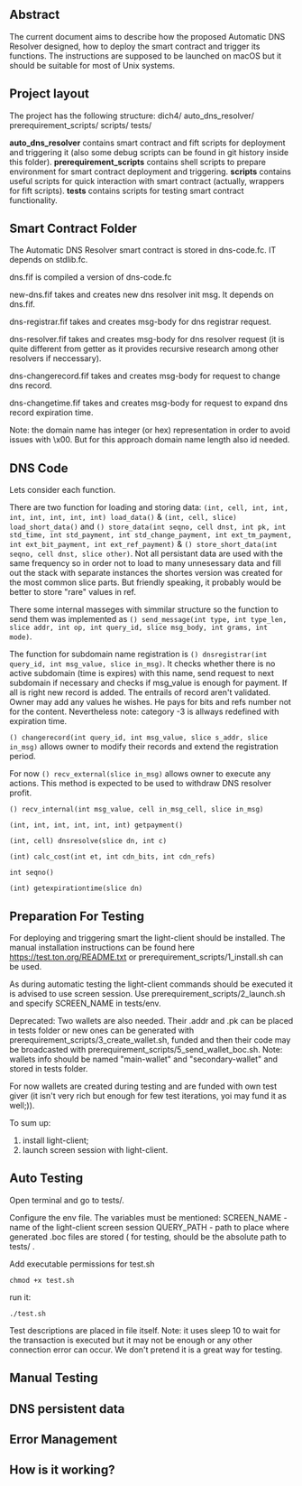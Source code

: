 ## Abstract

The current document aims to describe how the proposed Automatic DNS Resolver designed, how to deploy the smart contract and trigger its functions. The instructions are supposed to be launched on macOS but it should be suitable for most of Unix systems.

## Project layout

The project has the following structure:
dich4/
	auto_dns_resolver/
	prerequirement_scripts/
	scripts/
	tests/

**auto_dns_resolver** contains smart contract and fift scripts for deployment and triggering it (also some debug scripts can be found in git history inside this folder).
**prerequirement_scripts** contains shell scripts to prepare environment for smart contract deployment and triggering.
**scripts** contains useful scripts for quick interaction with smart contract (actually, wrappers for fift scripts).
**tests** contains scripts for testing smart contract functionality. 

## Smart Contract Folder

The Automatic DNS Resolver smart contract is stored in dns-code.fc. IT depends on stdlib.fc.

dns.fif is compiled a version of dns-code.fc

new-dns.fif takes <workchain-id> and creates new dns resolver init msg. It depends on dns.fif.

dns-registrar.fif takes <domain-name-length> <domain-name> <identifier> <owner> <expirational-time> and creates msg-body for dns registrar request.

dns-resolver.fif takes <domain-name-length> <domain-name> <category> and creates msg-body for dns resolver request (it is quite different from getter as it provides recursive research among other resolvers if neccessary).

dns-changerecord.fif takes <domain-name-length> <domain-name> <identifier> <owner>  and creates msg-body for request to change dns record.

dns-changetime.fif takes <domain-name-length> <domain-name> <extra-time>   and creates msg-body for request to expand dns record expiration time.

Note: the domain name has integer (or hex) representation in order to avoid issues with \x00. But for this approach domain name length also id needed.

## DNS Code

Lets consider each function. 

There are two function for loading and storing data: `(int, cell, int, int, int, int, int, int, int) load_data()` & `(int, cell, slice) load_short_data()` and `() store_data(int seqno, cell dnst, int pk, int std_time, int std_payment, int std_change_payment, int ext_tm_payment, int ext_bit_payment, int ext_ref_payment)` & `() store_short_data(int seqno, cell dnst, slice other)`. Not all persistant data are used with the same frequency so in order not to load to many unnesessary data and fill out the stack with separate instances the shortes version was created for the most common slice parts. But friendly speaking, it probably would be better to store "rare" values in ref.

There some internal masseges with simmilar structure so the function to send them was implemented as  `() send_message(int type, int type_len, slice addr, int op, int query_id, slice msg_body, int grams, int mode)`. 

The function for subdomain name registration is `() dnsregistrar(int query_id, int msg_value, slice in_msg)`. It checks whether there is no active subdomain (time is expires) with this name, send request to next subdomain if necessary and checks if msg_value is enough for payment. If all is right new record is added. The entrails of record aren't validated. Owner may add any values he wishes. He pays for bits and refs number not for the content. Nevertheless note: category -3 is allways redefined with expiration time. 

`() changerecord(int query_id, int msg_value, slice s_addr, slice in_msg)` allows owner to modify their records and extend the registration period. 

For now `() recv_external(slice in_msg)` allows owner to execute any actions. This method is expected to be used to withdraw DNS resolver profit.

`() recv_internal(int msg_value, cell in_msg_cell, slice in_msg)`

`(int, int, int, int, int, int) getpayment()` 

`(int, cell) dnsresolve(slice dn, int c)`

`(int) calc_cost(int et, int cdn_bits, int cdn_refs)`

`int seqno()`

`(int) getexpirationtime(slice dn)`

## Preparation For Testing

For deploying and triggering smart the light-client should be installed. The manual installation instructions can be found here https://test.ton.org/README.txt or prerequirement_scripts/1_install.sh can be used. 

As during automatic testing the light-client commands should be executed it is advised to use screen session. Use prerequirement_scripts/2_launch.sh and specify SCREEN_NAME in tests/env.

Deprecated: Two wallets are also needed. Their .addr and .pk can be placed in tests folder or new ones can be generated with prerequirement_scripts/3_create_wallet.sh, funded and then their code may be broadcasted with prerequirement_scripts/5_send_wallet_boc.sh. Note: wallets info should be named "main-wallet" and "secondary-wallet" and stored in tests folder.

For now wallets are created during testing and are funded with own test giver (it isn't very rich but enough for few test iterations, yoi may fund it as well;)).
 
To sum up:
1.  install light-client;
2.  launch screen session with light-client.

## Auto Testing

Open terminal and go to tests/.

Configure the env file. The variables must be mentioned:
	SCREEN_NAME - name of the light-client screen session
	QUERY_PATH - path to place where generated .boc files are stored (  for testing, should be the absolute path to tests/ .

Add executable permissions for test.sh
```
chmod +x test.sh 
```
run it:
```
./test.sh
```
Test descriptions are placed in file itself. Note: it uses sleep 10 to wait for the transaction is executed but it may not be enough or any other connection error can occur. We don't pretend it is a great way for testing.
 
## Manual Testing

## DNS persistent data

## Error Management

## How is it working?